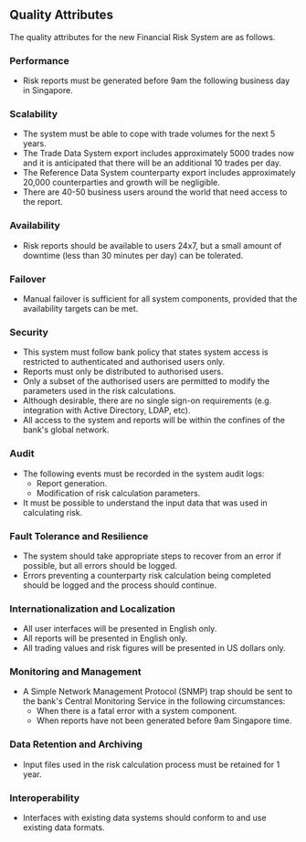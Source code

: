 ## Quality Attributes

The quality attributes for the new Financial Risk System are as follows.

### Performance

- Risk reports must be generated before 9am the following business day in Singapore.

### Scalability
- The system must be able to cope with trade volumes for the next 5 years.
- The Trade Data System export includes approximately 5000 trades now and it is anticipated that there will be an additional 10 trades per day.
- The Reference Data System counterparty export includes approximately 20,000 counterparties and growth will be negligible.
- There are 40-50 business users around the world that need access to the report.

### Availability

- Risk reports should be available to users 24x7, but a small amount of downtime (less than 30 minutes per day) can be tolerated.

### Failover

- Manual failover is sufficient for all system components, provided that the availability targets can be met.

### Security

- This system must follow bank policy that states system access is restricted to authenticated and authorised users only.
- Reports must only be distributed to authorised users.
- Only a subset of the authorised users are permitted to modify the parameters used in the risk calculations.
- Although desirable, there are no single sign-on requirements (e.g. integration with Active Directory, LDAP, etc).
- All access to the system and reports will be within the confines of the bank's global network.

### Audit

- The following events must be recorded in the system audit logs:
    - Report generation.
    - Modification of risk calculation parameters.
- It must be possible to understand the input data that was used in calculating risk.

### Fault Tolerance and Resilience

- The system should take appropriate steps to recover from an error if possible, but all errors should be logged.
- Errors preventing a counterparty risk calculation being completed should be logged and the process should continue.

### Internationalization and Localization

- All user interfaces will be presented in English only.
- All reports will be presented in English only.
- All trading values and risk figures will be presented in US dollars only.

### Monitoring and Management

- A Simple Network Management Protocol (SNMP) trap should be sent to the bank's Central Monitoring Service in the following circumstances:
    - When there is a fatal error with a system component.
    - When reports have not been generated before 9am Singapore time.

### Data Retention and Archiving

- Input files used in the risk calculation process must be retained for 1 year.

### Interoperability

- Interfaces with existing data systems should conform to and use existing data formats.